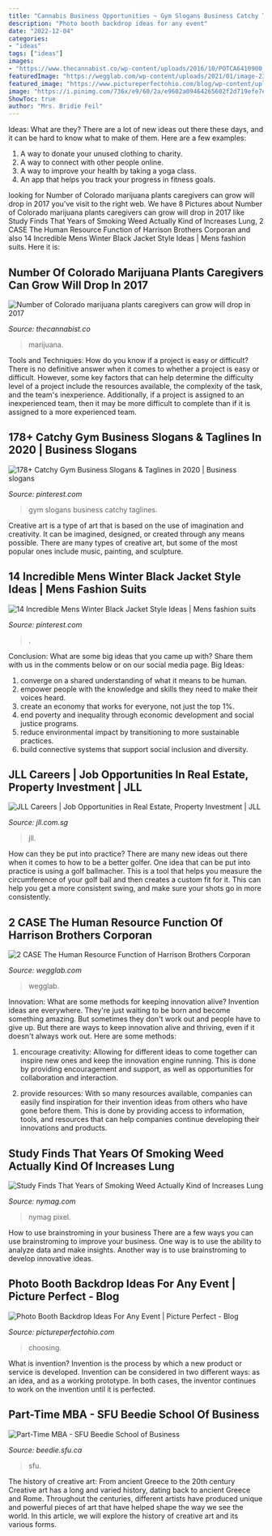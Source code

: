```yaml
---
title: "Cannabis Business Opportunities ~ Gym Slogans Business Catchy Taglines"
description: "Photo booth backdrop ideas for any event"
date: "2022-12-04"
categories:
- "ideas"
tags: ["ideas"]
images:
- "https://www.thecannabist.co/wp-content/uploads/2016/10/POTCA6410900_VC_10242016a.jpg"
featuredImage: "https://wegglab.com/wp-content/uploads/2021/01/image-2390-224x300.png"
featured_image: "https://www.pictureperfectohio.com/blog/wp-content/uploads/2019/11/custom-wedding-backdrops-impressive-decoration-red-carpet-step-and-repeat-backdrop-monograms-company-logos-photo-booth-1-732x1024.jpg"
image: "https://i.pinimg.com/736x/e9/60/2a/e9602a09464265602f2d719efe7e8532.jpg"
ShowToc: true
author: "Mrs. Bridie Feil"
---
```



Ideas: What are they?
There are a lot of new ideas out there these days, and it can be hard to know what to make of them. Here are a few examples:
1. A way to donate your unused clothing to charity.
2. A way to connect with other people online.
3. A way to improve your health by taking a yoga class.
4. An app that helps you track your progress in fitness goals.

	

		
looking for Number of Colorado marijuana plants caregivers can grow will drop in 2017 you've visit to the right web. We have 8 Pictures about Number of Colorado marijuana plants caregivers can grow will drop in 2017 like Study Finds That Years of Smoking Weed Actually Kind of Increases Lung, 2 CASE The Human Resource Function of Harrison Brothers Corporan and also 14 Incredible Mens Winter Black Jacket Style Ideas | Mens fashion suits. Here it is:
		
    
## Number Of Colorado Marijuana Plants Caregivers Can Grow Will Drop In 2017

<img loading=lazy src="https://www.thecannabist.co/wp-content/uploads/2016/10/POTCA6410900_VC_10242016a.jpg" onerror="this.onerror=null;this.src='https://tse3.mm.bing.net/th?id=OIP.SSyi4VnZhThEv_smkCxlEQEsDI&amp;pid=15.1';" alt="Number of Colorado marijuana plants caregivers can grow will drop in 2017">

_Source: thecannabist.co_

>marijuana. 

	

Tools and Techniques: How do you know if a project is easy or difficult?
There is no definitive answer when it comes to whether a project is easy or difficult. However, some key factors that can help determine the difficulty level of a project include the resources available, the complexity of the task, and the team's inexperience. Additionally, if a project is assigned to an inexperienced team, then it may be more difficult to complete than if it is assigned to a more experienced team.

    
## 178+ Catchy Gym Business Slogans &amp; Taglines In 2020 | Business Slogans

<img loading=lazy src="https://i.pinimg.com/736x/13/57/99/135799378eaee1de5b277648f83a5887.jpg" onerror="this.onerror=null;this.src='https://tse2.mm.bing.net/th?id=OIP.4-57GWbmZvQgV0oMGKfBLgHaLH&amp;pid=15.1';" alt="178+ Catchy Gym Business Slogans &amp; Taglines in 2020 | Business slogans">

_Source: pinterest.com_

>gym slogans business catchy taglines. 

	

Creative art is a type of art that is based on the use of imagination and creativity. It can be imagined, designed, or created through any means possible. There are many types of creative art, but some of the most popular ones include music, painting, and sculpture.

    
## 14 Incredible Mens Winter Black Jacket Style Ideas | Mens Fashion Suits

<img loading=lazy src="https://i.pinimg.com/736x/e9/60/2a/e9602a09464265602f2d719efe7e8532.jpg" onerror="this.onerror=null;this.src='https://tse4.mm.bing.net/th?id=OIP.BpfR8AuZiykv0b8WGV4RdwHaLG&amp;pid=15.1';" alt="14 Incredible Mens Winter Black Jacket Style Ideas | Mens fashion suits">

_Source: pinterest.com_

>. 

	

Conclusion: What are some big ideas that you came up with? Share them with us in the comments below or on our social media page.
Big Ideas:
1. converge on a shared understanding of what it means to be human. 
2. empower people with the knowledge and skills they need to make their voices heard. 
3. create an economy that works for everyone, not just the top 1%. 
4. end poverty and inequality through economic development and social justice programs. 
5. reduce environmental impact by transitioning to more sustainable practices. 
6. build connective systems that support social inclusion and diversity. 

    
## JLL Careers | Job Opportunities In Real Estate, Property Investment | JLL

<img loading=lazy src="https://www.jll.com.sg/images/people/people-photography/jll-bowl-0038.jpg.rendition/cq5dam.web.1280.1280.jpeg" onerror="this.onerror=null;this.src='https://tse2.mm.bing.net/th?id=OIP.wZn4xKtvimlYm0aDCCKGdAHaFj&amp;pid=15.1';" alt="JLL Careers | Job Opportunities in Real Estate, Property Investment | JLL">

_Source: jll.com.sg_

>jll. 

	

How can they be put into practice?
There are many new ideas out there when it comes to how to be a better golfer. One idea that can be put into practice is using a golf ballmacher. This is a tool that helps you measure the circumference of your golf ball and then creates a custom fit for it. This can help you get a more consistent swing, and make sure your shots go in more consistently.

    
## 2 CASE The Human Resource Function Of Harrison Brothers Corporan

<img loading=lazy src="https://wegglab.com/wp-content/uploads/2021/01/image-2390-224x300.png" onerror="this.onerror=null;this.src='https://tse3.mm.bing.net/th?id=OIP.CFu1vIeYWFhiLFAtuQyAcgAAAA&amp;pid=15.1';" alt="2 CASE The Human Resource Function of Harrison Brothers Corporan">

_Source: wegglab.com_

>wegglab. 

	

Innovation: What are some methods for keeping innovation alive?
Invention ideas are everywhere. They're just waiting to be born and become something amazing. But sometimes they don't work out and people have to give up. But there are ways to keep innovation alive and thriving, even if it doesn't always work out. Here are some methods:
1. encourage creativity: Allowing for different ideas to come together can inspire new ones and keep the innovation engine running. This is done by providing encouragement and support, as well as opportunities for collaboration and interaction.

2. provide resources: With so many resources available, companies can easily find inspiration for their invention ideas from others who have gone before them. This is done by providing access to information, tools, and resources that can help companies continue developing their innovations and products.


    
## Study Finds That Years Of Smoking Weed Actually Kind Of Increases Lung

<img loading=lazy src="https://pyxis.nymag.com/v1/imgs/ffb/b2c/268bc97284f88b5e3997fae83bf3311aab-11-giantjoint.1x.rsocial.w1200.jpg" onerror="this.onerror=null;this.src='https://tse4.mm.bing.net/th?id=OIP.IV6eSR_fuXXVmx3lNPInJwHaD4&amp;pid=15.1';" alt="Study Finds That Years of Smoking Weed Actually Kind of Increases Lung">

_Source: nymag.com_

>nymag pixel. 

	

How to use brainstroming in your business
There are a few ways you can use brainstroming to improve your business. One way is to use the ability to analyze data and make insights. Another way is to use brainstroming to develop innovative ideas.

    
## Photo Booth Backdrop Ideas For Any Event | Picture Perfect - Blog

<img loading=lazy src="https://www.pictureperfectohio.com/blog/wp-content/uploads/2019/11/custom-wedding-backdrops-impressive-decoration-red-carpet-step-and-repeat-backdrop-monograms-company-logos-photo-booth-1-732x1024.jpg" onerror="this.onerror=null;this.src='https://tse4.mm.bing.net/th?id=OIP.D0i_bu_WYa_JA5qF8clYRQHaKX&amp;pid=15.1';" alt="Photo Booth Backdrop Ideas For Any Event | Picture Perfect - Blog">

_Source: pictureperfectohio.com_

>choosing. 

	

What is invention?
Invention is the process by which a new product or service is developed. Invention can be considered in two different ways: as an idea, and as a working prototype. In both cases, the inventor continues to work on the invention until it is perfected.

    
## Part-Time MBA - SFU Beedie School Of Business

<img loading=lazy src="https://beedie.sfu.ca/uploads/Images/Global/Surrey-campus.jpg" onerror="this.onerror=null;this.src='https://tse3.mm.bing.net/th?id=OIP.R-iPpJpWhVNjcQ5Q_xrkKwHaEK&amp;pid=15.1';" alt="Part-Time MBA - SFU Beedie School of Business">

_Source: beedie.sfu.ca_

>sfu. 

	

The history of creative art: From ancient Greece to the 20th century
Creative art has a long and varied history, dating back to ancient Greece and Rome. Throughout the centuries, different artists have produced unique and powerful pieces of art that have helped shape the way we see the world. In this article, we will explore the history of creative art and its various forms.


